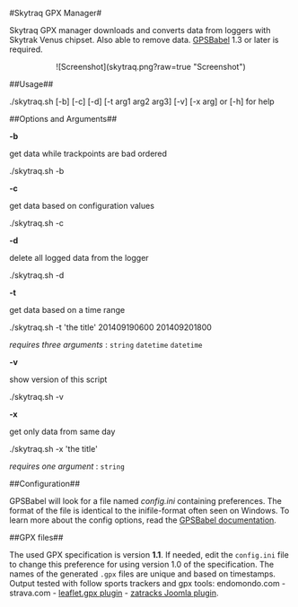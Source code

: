 #Skytraq GPX Manager#

Skytraq GPX manager downloads and converts data from loggers
with Skytrak Venus chipset. Also able to remove data. [GPSBabel](http://www.gpsbabel.org) 1.3 or later is required.

<p align="center">![Screenshot](skytraq.png?raw=true "Screenshot")</p>

##Usage##

   ./skytraq.sh [-b] [-c] [-d] [-t arg1 arg2 arg3] [-v] [-x arg] or [-h] for help

##Options and Arguments##

__-b__

get data while trackpoints are bad ordered

 ./skytraq.sh -b

__-c__

get data based on configuration values

 ./skytraq.sh -c

 __-d__

 delete all logged data from the logger

  ./skytraq.sh -d

__-t__

get data based on a time range

 ./skytraq.sh -t 'the title' 201409190600 201409201800

_requires three arguments_ : `string` `datetime` `datetime`

__-v__

show version of this script

 ./skytraq.sh -v

__-x__

get only data from same day

 ./skytraq.sh -x 'the title'

_requires one argument_ : `string`

##Configuration##

GPSBabel will look for a file named _config.ini_ containing preferences. The format of the file is identical to the inifile-format often seen on Windows. To learn more about the config options, read the [GPSBabel documentation](http://www.gpsbabel.org/htmldoc-development/all_options.html).

##GPX files##

The used GPX specification is version __1.1__. If needed, edit the `config.ini` file to change this preference for using version 1.0 of the specification. The names of the generated `.gpx` files are unique and based on timestamps. Output tested with follow sports trackers and gpx tools: endomondo.com - strava.com - [leaflet.gpx plugin](https://github.com/mpetazzoni/leaflet-gpx) - [zatracks Joomla plugin](https://github.com/christianhent/plg_content_zatracks).

